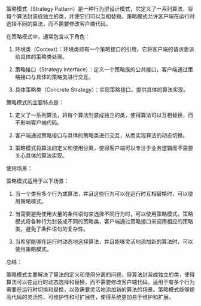 策略模式（Strategy Pattern）是一种行为型设计模式，它定义了一系列算法，将每个算法封装成独立的类，并使它们可以互相替换。策略模式允许客户端在运行时选择不同的算法，而不需要修改客户端代码。

在策略模式中，通常包含以下角色：

1. 环境类（Context）：环境类持有一个策略接口的引用，它将客户端的请求委派给具体的策略类处理。

2. 策略接口（Strategy Interface）：定义一个策略族的公共接口，客户端通过策略接口与具体的策略类进行交互。

3. 具体策略类（Concrete Strategy）：实现策略接口，提供具体的算法实现。

策略模式的主要特点是：

1. 定义了一系列算法，将每个算法封装成独立的类，使得算法可以互相替换，而不影响客户端代码。

2. 客户端通过策略接口与具体的策略类进行交互，从而实现算法的动态切换。

3. 策略模式将算法的定义和使用分离，使得客户端可以专注于业务逻辑而不需要关心具体的算法实现。

使用场景：

策略模式适用于以下场景：

1. 当一个类有多个行为或算法，并且这些行为可以在运行时互相替换时，可以使用策略模式。

2. 当需要避免使用大量的条件语句来选择不同行为时，可以使用策略模式。策略模式将各种行为封装成不同的策略类，客户端通过策略接口来调用相应的策略类，避免了条件语句的复杂性。

3. 当希望能够在运行时动态地选择算法，并且能够灵活地添加新的算法时，可以使用策略模式。

总结：

策略模式主要解决了算法的定义和使用分离的问题，将算法封装成独立的类，使得算法可以在运行时动态选择和替换，而不需要修改客户端代码。适用于有多个行为需要在运行时切换和替换，以及需要灵活地添加新的算法的场景。策略模式能够提高代码的灵活性、可维护性和可扩展性，使得系统更加易于维护和扩展。
